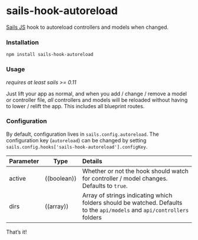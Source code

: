 # sails-hook-autoreload

[Sails JS](http://sailsjs.org) hook to autoreload controllers and models when changed.

### Installation

`npm install sails-hook-autoreload`

### Usage
*requires at least sails >= 0.11*

Just lift your app as normal, and when you add / change / remove a model or controller file, *all* controllers and models will be reloaded without having to lower / relift the app.  This includes all blueprint routes.


### Configuration

By default, configuration lives in `sails.config.autoreload`.  The configuration key (`autoreload`) can be changed by setting `sails.config.hooks['sails-hook-autoreload'].configKey`.

Parameter      | Type                | Details
-------------- | ------------------- |:---------------------------------
active        | ((boolean)) | Whether or not the hook should watch for controller / model changes.  Defaults to `true`.
dirs          | ((array)) | Array of strings indicating which folders should be watched.  Defaults to the `api/models` and `api/controllers` folders
That&rsquo;s it!
